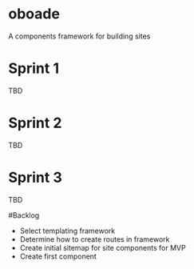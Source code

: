 # oboade
A components framework for building sites

# Sprint 1
TBD

# Sprint 2
TBD

# Sprint 3
TBD


#Backlog
* Select templating framework
* Determine how to create routes in framework
* Create initial sitemap for site components for MVP
* Create first component
